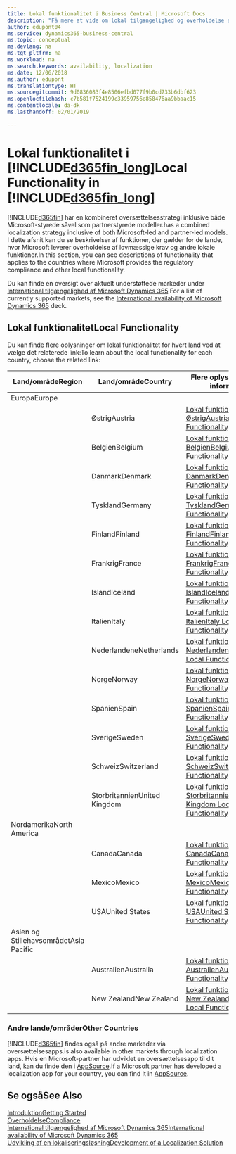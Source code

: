 ```yaml
---
title: Lokal funktionalitet i Business Central | Microsoft Docs
description: "Få mere at vide om lokal tilgængelighed og overholdelse af lovmæssige krav for Dynamics 365 Business Central."
author: edupont04
ms.service: dynamics365-business-central
ms.topic: conceptual
ms.devlang: na
ms.tgt_pltfrm: na
ms.workload: na
ms.search.keywords: availability, localization
ms.date: 12/06/2018
ms.author: edupont
ms.translationtype: HT
ms.sourcegitcommit: 9d0836083f4e8506efbd077f9b0cd733b6dbf623
ms.openlocfilehash: c7b581f7524199c33959756e858476aa9bbaac15
ms.contentlocale: da-dk
ms.lasthandoff: 02/01/2019

---
```

# <a name="local-functionality-in-included365finlongincludesd365finlongmdmd"></a><span data-ttu-id="b9246-103">Lokal funktionalitet i [!INCLUDE[d365fin_long](includes/d365fin_long_md.md)]</span><span class="sxs-lookup"><span data-stu-id="b9246-103">Local Functionality in [!INCLUDE[d365fin_long](includes/d365fin_long_md.md)]</span></span>
[!INCLUDE[d365fin](includes/d365fin_md.md)] <span data-ttu-id="b9246-104">har en kombineret oversættelsesstrategi inklusive både Microsoft-styrede såvel som partnerstyrede modeller.</span><span class="sxs-lookup"><span data-stu-id="b9246-104">has a combined localization strategy inclusive of both Microsoft-led and partner-led models.</span></span> <span data-ttu-id="b9246-105">I dette afsnit kan du se beskrivelser af funktioner, der gælder for de lande, hvor Microsoft leverer overholdelse af lovmæssige krav og andre lokale funktioner.</span><span class="sxs-lookup"><span data-stu-id="b9246-105">In this section, you can see descriptions of functionality that applies to the countries where Microsoft provides the regulatory compliance and other local functionality.</span></span>  

<span data-ttu-id="b9246-106">Du kan finde en oversigt over aktuelt understøttede markeder under [International tilgængelighed af Microsoft Dynamics 365](https://docs.microsoft.com/en-us/dynamics365/get-started/availability).</span><span class="sxs-lookup"><span data-stu-id="b9246-106">For a list of currently supported markets, see the [International availability of Microsoft Dynamics 365](https://docs.microsoft.com/en-us/dynamics365/get-started/availability) deck.</span></span>  

## <a name="local-functionality"></a><span data-ttu-id="b9246-107">Lokal funktionalitet</span><span class="sxs-lookup"><span data-stu-id="b9246-107">Local Functionality</span></span>
<span data-ttu-id="b9246-108">Du kan finde flere oplysninger om lokal funktionalitet for hvert land ved at vælge det relaterede link:</span><span class="sxs-lookup"><span data-stu-id="b9246-108">To learn about the local functionality for each country, choose the related link:</span></span>

| <span data-ttu-id="b9246-109">Land/område</span><span class="sxs-lookup"><span data-stu-id="b9246-109">Region</span></span> | <span data-ttu-id="b9246-110">Land/område</span><span class="sxs-lookup"><span data-stu-id="b9246-110">Country</span></span> | <span data-ttu-id="b9246-111">Flere oplysninger</span><span class="sxs-lookup"><span data-stu-id="b9246-111">More information</span></span> |
| --- | --- |--- |
| <span data-ttu-id="b9246-112">Europa</span><span class="sxs-lookup"><span data-stu-id="b9246-112">Europe</span></span> |  | |
|        | <span data-ttu-id="b9246-113">Østrig</span><span class="sxs-lookup"><span data-stu-id="b9246-113">Austria</span></span> | [<span data-ttu-id="b9246-114">Lokal funktionalitet for Østrig</span><span class="sxs-lookup"><span data-stu-id="b9246-114">Austria Local Functionality</span></span>](localfunctionality/austria/austria-local-functionality.md) |
|        | <span data-ttu-id="b9246-115">Belgien</span><span class="sxs-lookup"><span data-stu-id="b9246-115">Belgium</span></span> |  [<span data-ttu-id="b9246-116">Lokal funktionalitet for Belgien</span><span class="sxs-lookup"><span data-stu-id="b9246-116">Belgium Local Functionality</span></span>](localfunctionality/belgium/belgium-local-functionality.md) |
|        | <span data-ttu-id="b9246-117">Danmark</span><span class="sxs-lookup"><span data-stu-id="b9246-117">Denmark</span></span> | [<span data-ttu-id="b9246-118">Lokal funktionalitet for Danmark</span><span class="sxs-lookup"><span data-stu-id="b9246-118">Denmark Local Functionality</span></span>](localfunctionality/denmark/denmark-local-functionality.md) |
|        | <span data-ttu-id="b9246-119">Tyskland</span><span class="sxs-lookup"><span data-stu-id="b9246-119">Germany</span></span> | [<span data-ttu-id="b9246-120">Lokal funktionalitet for Tyskland</span><span class="sxs-lookup"><span data-stu-id="b9246-120">Germany Local Functionality</span></span>](localfunctionality/germany/germany-local-functionality.md) |
|        | <span data-ttu-id="b9246-121">Finland</span><span class="sxs-lookup"><span data-stu-id="b9246-121">Finland</span></span> | [<span data-ttu-id="b9246-122">Lokal funktionalitet for Finland</span><span class="sxs-lookup"><span data-stu-id="b9246-122">Finland Local Functionality</span></span>](localfunctionality/finland/finland-local-functionality.md) |
|        | <span data-ttu-id="b9246-123">Frankrig</span><span class="sxs-lookup"><span data-stu-id="b9246-123">France</span></span> | [<span data-ttu-id="b9246-124">Lokal funktionalitet for Frankrig</span><span class="sxs-lookup"><span data-stu-id="b9246-124">France Local Functionality</span></span>](localfunctionality/france/france-local-functionality.md) |
|        | <span data-ttu-id="b9246-125">Island</span><span class="sxs-lookup"><span data-stu-id="b9246-125">Iceland</span></span> | [<span data-ttu-id="b9246-126">Lokal funktionalitet for Island</span><span class="sxs-lookup"><span data-stu-id="b9246-126">Iceland Local Functionality</span></span>](localfunctionality/iceland/iceland-local-functionality.md) |
|        | <span data-ttu-id="b9246-127">Italien</span><span class="sxs-lookup"><span data-stu-id="b9246-127">Italy</span></span> | [<span data-ttu-id="b9246-128">Lokal funktionalitet for Italien</span><span class="sxs-lookup"><span data-stu-id="b9246-128">Italy Local Functionality</span></span>](localfunctionality/italy/italy-local-functionality.md) |
|        | <span data-ttu-id="b9246-129">Nederlandene</span><span class="sxs-lookup"><span data-stu-id="b9246-129">Netherlands</span></span> | [<span data-ttu-id="b9246-130">Lokal funktionalitet for Nederlandene</span><span class="sxs-lookup"><span data-stu-id="b9246-130">Netherlands Local Functionality</span></span>](localfunctionality/netherlands/netherlands-local-functionality.md) |
|        | <span data-ttu-id="b9246-131">Norge</span><span class="sxs-lookup"><span data-stu-id="b9246-131">Norway</span></span> | [<span data-ttu-id="b9246-132">Lokal funktionalitet for Norge</span><span class="sxs-lookup"><span data-stu-id="b9246-132">Norway Local Functionality</span></span>](localfunctionality/norway/norway-local-functionality.md) |
|        | <span data-ttu-id="b9246-133">Spanien</span><span class="sxs-lookup"><span data-stu-id="b9246-133">Spain</span></span> | [<span data-ttu-id="b9246-134">Lokal funktionalitet for Spanien</span><span class="sxs-lookup"><span data-stu-id="b9246-134">Spain Local Functionality</span></span>](localfunctionality/spain/spain-local-functionality.md) |
|        | <span data-ttu-id="b9246-135">Sverige</span><span class="sxs-lookup"><span data-stu-id="b9246-135">Sweden</span></span> | [<span data-ttu-id="b9246-136">Lokal funktionalitet for Sverige</span><span class="sxs-lookup"><span data-stu-id="b9246-136">Sweden Local Functionality</span></span>](localfunctionality/sweden/sweden-local-functionality.md) |
|        | <span data-ttu-id="b9246-137">Schweiz</span><span class="sxs-lookup"><span data-stu-id="b9246-137">Switzerland</span></span> | [<span data-ttu-id="b9246-138">Lokal funktionalitet for Schweiz</span><span class="sxs-lookup"><span data-stu-id="b9246-138">Switzerland Local Functionality</span></span>](localfunctionality/switzerland/switzerland-local-functionality.md) |
|        | <span data-ttu-id="b9246-139">Storbritannien</span><span class="sxs-lookup"><span data-stu-id="b9246-139">United Kingdom</span></span> | [<span data-ttu-id="b9246-140">Lokal funktionalitet for Storbritannien</span><span class="sxs-lookup"><span data-stu-id="b9246-140">United Kingdom Local Functionality</span></span>](localfunctionality/unitedkingdom/united-kingdom-local-functionality.md) |
| <span data-ttu-id="b9246-141">Nordamerika</span><span class="sxs-lookup"><span data-stu-id="b9246-141">North America</span></span> |       |  |
|        | <span data-ttu-id="b9246-142">Canada</span><span class="sxs-lookup"><span data-stu-id="b9246-142">Canada</span></span>|[<span data-ttu-id="b9246-143">Lokal funktionalitet for Canada</span><span class="sxs-lookup"><span data-stu-id="b9246-143">Canada Local Functionality</span></span>](localfunctionality/canada/canada-local-functionality.md) |
|        | <span data-ttu-id="b9246-144">Mexico</span><span class="sxs-lookup"><span data-stu-id="b9246-144">Mexico</span></span> | [<span data-ttu-id="b9246-145">Lokal funktionalitet for Mexico</span><span class="sxs-lookup"><span data-stu-id="b9246-145">Mexico Local Functionality</span></span>](localfunctionality/mexico/mexico-local-functionality.md) |
|        | <span data-ttu-id="b9246-146">USA</span><span class="sxs-lookup"><span data-stu-id="b9246-146">United States</span></span>|[<span data-ttu-id="b9246-147">Lokal funktionalitet for USA</span><span class="sxs-lookup"><span data-stu-id="b9246-147">United States Local Functionality</span></span>](localfunctionality/unitedstates/united-states-local-functionality.md) |
| <span data-ttu-id="b9246-148">Asien og Stillehavsområdet</span><span class="sxs-lookup"><span data-stu-id="b9246-148">Asia Pacific</span></span> |       |  |
|        | <span data-ttu-id="b9246-149">Australien</span><span class="sxs-lookup"><span data-stu-id="b9246-149">Australia</span></span> | [<span data-ttu-id="b9246-150">Lokal funktionalitet for Australien</span><span class="sxs-lookup"><span data-stu-id="b9246-150">Australia Local Functionality</span></span>](localfunctionality/australia/australia-local-functionality.md) |
|        | <span data-ttu-id="b9246-151">New Zealand</span><span class="sxs-lookup"><span data-stu-id="b9246-151">New Zealand</span></span> | [<span data-ttu-id="b9246-152">Lokal funktionalitet for New Zealand</span><span class="sxs-lookup"><span data-stu-id="b9246-152">New Zealand Local Functionality</span></span>](localfunctionality/newzealand/new-zealand-local-functionality.md) |

### <a name="other-countries"></a><span data-ttu-id="b9246-153">Andre lande/områder</span><span class="sxs-lookup"><span data-stu-id="b9246-153">Other Countries</span></span>
[!INCLUDE[d365fin](includes/d365fin_md.md)] <span data-ttu-id="b9246-154">findes også på andre markeder via oversættelsesapps.</span><span class="sxs-lookup"><span data-stu-id="b9246-154">is also available in other markets through localization apps.</span></span> <span data-ttu-id="b9246-155">Hvis en Microsoft-partner har udviklet en oversættelsesapp til dit land, kan du finde den i [AppSource](https://appsource.microsoft.com/en-us/product/dynamics-365-business-central/).</span><span class="sxs-lookup"><span data-stu-id="b9246-155">If a Microsoft partner has developed a localization app for your country, you can find it in [AppSource](https://appsource.microsoft.com/en-us/product/dynamics-365-business-central/).</span></span>

## <a name="see-also"></a><span data-ttu-id="b9246-156">Se også</span><span class="sxs-lookup"><span data-stu-id="b9246-156">See Also</span></span>
[<span data-ttu-id="b9246-157">Introduktion</span><span class="sxs-lookup"><span data-stu-id="b9246-157">Getting Started</span></span>](product-get-started.md)  
[<span data-ttu-id="b9246-158">Overholdelse</span><span class="sxs-lookup"><span data-stu-id="b9246-158">Compliance</span></span>](compliance/compliance-overview.md)  
[<span data-ttu-id="b9246-159">International tilgængelighed af Microsoft Dynamics 365</span><span class="sxs-lookup"><span data-stu-id="b9246-159">International availability of Microsoft Dynamics 365</span></span>](https://docs.microsoft.com/en-us/dynamics365/get-started/availability)  
[<span data-ttu-id="b9246-160">Udvikling af en lokaliseringsløsning</span><span class="sxs-lookup"><span data-stu-id="b9246-160">Development of a Localization Solution</span></span>](/dynamics365/business-central/dev-itpro/developer/readiness/readiness-develop-localization)  

